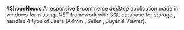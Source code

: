 #**ShopeNexus**
 A responsive E-commerce desktop application made in windows form using .NET framework with SQL database for storage , handles 4 type of users (Admin , Seller , Buyer \& Viewer).
